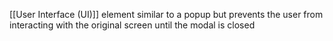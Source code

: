 [[User Interface (UI)]] element similar to a popup but prevents the user from interacting with the original screen until the modal is closed